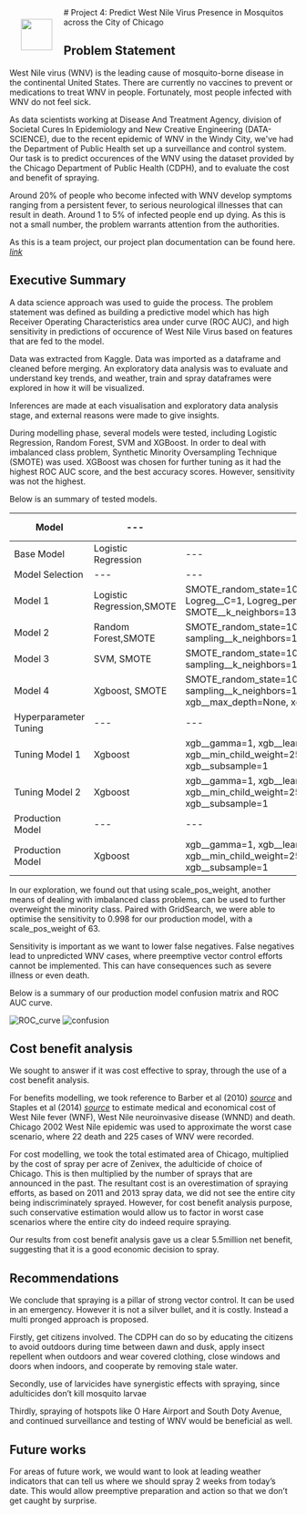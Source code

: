 <img src="http://imgur.com/1ZcRyrc.png" style="float: left; margin: 20px; height: 55px">
# Project 4: Predict West Nile Virus Presence in Mosquitos across the City of Chicago<br>

## Problem Statement

West Nile virus (WNV) is the leading cause of mosquito-borne disease in the continental United States. There are currently no vaccines to prevent or medications to treat WNV in people. Fortunately, most people infected with WNV do not feel sick. 

As data scientists working at Disease And Treatment Agency, division of Societal Cures In Epidemiology and New Creative Engineering (DATA-SCIENCE), due to the recent epidemic of WNV in the Windy City, we've had the Department of Public Health set up a surveillance and control system. Our task is to predict occurences of the WNV using the dataset provided by the Chicago Department of Public Health (CDPH), and to evaluate the cost and benefit of spraying.

Around 20% of people who become infected with WNV develop symptoms ranging from a persistent fever, to serious neurological illnesses that can result in death. Around 1 to 5% of infected people end up dying. As this is not a small number, the problem warrants attention from the authorities. 

As this is a team project, our project plan documentation can be found here. [*link*](https://docs.google.com/spreadsheets/d/1-ZFMbKlwWW09KibHc6Yx5GV0KR207BQ6kk5W6ksB2k4/edit#gid=1732373189)

## Executive Summary
A data science approach was used to guide the process. The problem statement was defined as building a predictive model which has high Receiver Operating Characteristics area under curve (ROC AUC), and high sensitivity in predictions of occurence of West Nile Virus based on features that are fed to the model.

Data was extracted from Kaggle. Data was imported as a dataframe and cleaned before merging. An exploratory data analysis was to evaluate and understand key trends, and weather, train and spray dataframes were explored in how it will be visualized. 

Inferences are made at each visualisation and exploratory data analysis stage, and external reasons were made to give insights. 

During modelling phase, several models were tested, including Logistic Regression, Random Forest, SVM and XGBoost. In order to deal with imbalanced class problem, Synthetic Minority Oversampling Technique (SMOTE) was used. XGBoost was chosen for further tuning as it had the highest ROC AUC score, and the best accuracy scores. However, sensitivity was not the highest.

Below is an summary of tested models.

|Model|---|HyperParameters|Sensitivity|Accuracy|Specificity|Precision|F1 Score|Train Score|Test Score|AUC|Remarks|
|---|---|---|---|---|---|---|---|---|---|---|---|
|Base Model|Logistic Regression|---|0.0|0.947|1.0|NAN|0.0|0.947|0.947|0.79|
|Model Selection|---|---|---|---|---|---|---|---|---|---|---|
|Model 1|Logistic Regression,SMOTE|SMOTE_random_state=100, Logreg_random_state=100, Logreg_solver='liblinear', Logreg__C=1, Logreg_penalty=11, PCA__n_components=23, SMOTE__k_neighbors=13, SMOTE__sampling_strategy: auto|0.655|0.758|0.768|0.134|0.225|0.760|0.758|0.78|---|
|Model 2|Random Forest,SMOTE|SMOTE_random_state=100, rf__max_depth=None, rf__n_estimators=200, sampling__k_neighbors=13,sampling__sampling_strategy=minority|0.158|0.929|0.972|0.241|0.190|0.929|0.929|0.78|---|
|Model 3|SVM, SMOTE|SMOTE_random_state=100, sampling__k_neighbors=13,sampling__sampling_strategy=auto|0.503|0.850|0.870|0.177|0.261|0.847|0.850|0.78|---|
|Model 4|Xgboost, SMOTE|SMOTE_random_state=100, sampling__k_neighbors=13,sampling__sampling_strategy=auto,xgb__learning_rate=0.5, xgb__max_depth=None, xgb__n_estimators=50|0.176|0.936|0.978|0.311|0.224|0.933|0.936|0.84|Best Model| 
|Hyperparameter Tuning|---|---|---|---|---|---|---|---|---|---|---|
|Tuning Model 1|Xgboost|xgb__gamma=1, xgb__learning_rate=0.1, xgb__max_depth=5, xgb__min_child_weight=25, xgb__n_estimators=60, xgb__scale_pos_weight=19, xgb__subsample=1|0.745| 0.749|0.749|0.142|0.239|0.730|0.749|0.83|---|
|Tuning Model 2|Xgboost|xgb__gamma=1, xgb__learning_rate=0.1, xgb__max_depth=5, xgb__min_child_weight=25, xgb__n_estimators=60, xgb__scale_pos_weight=63, xgb__subsample=1|0.878| 0.601|0.585|0.105|0.189|0.591|0.601|0.83|Used for Production Model|
|Production Model|---|---|---|---|---|---|---|---|---|---|---|
|Production Model|Xgboost|xgb__gamma=1, xgb__learning_rate=0.1, xgb__max_depth=5, xgb__min_child_weight=25, xgb__n_estimators=60, xgb__scale_pos_weight=63, xgb__subsample=1|0.998|0.574|0.551|0.110|0.198|0.427|---|0.89|---|


In our exploration, we found out that using scale_pos_weight, another means of dealing with imbalanced class problems, can be used to further overweight the minority class. Paired with GridSearch, we were able to optimise the sensitivity to 0.998 for our production model, with a scale_pos_weight of 63.

Sensitivity is important as we want to lower false negatives. False negatives lead to unpredicted WNV cases, where preemptive vector control efforts cannot be implemented. This can have consequences such as severe illness or even death. 

Below is a summary of our production model confusion matrix and ROC AUC curve.

![ROC_curve](https://user-images.githubusercontent.com/99335911/168135734-d8cd9385-5a15-4d6e-ac89-bb4491905cc2.png)
![confusion](https://user-images.githubusercontent.com/99335911/168135675-3ea57e71-dc52-442d-a749-8f3fbcde106f.png)


## Cost benefit analysis
We sought to answer if it was cost effective to spray, through the use of a cost benefit analysis. 

For benefits modelling, we took reference to Barber et al (2010) [*source*](https://www.ncbi.nlm.nih.gov/pmc/articles/PMC3322011/#R10) and Staples et al (2014) [*source*](https://www.ncbi.nlm.nih.gov/pmc/articles/PMC3945683/#R15) to estimate medical and economical cost of West Nile fever (WNF), West Nile neuroinvasive disease (WNND) and death. Chicago 2002 West Nile epidemic was used to approximate the worst case scenario, where 22 death and 225 cases of WNV were recorded.

For cost modelling, we took the total estimated area of Chicago, multiplied by the cost of spray per acre of Zenivex, the adulticide of choice of Chicago. This is then multiplied by the number of sprays that are announced in the past. The resultant cost is an overestimation of spraying efforts, as based on 2011 and 2013 spray data, we did not see the entire city being indiscriminately sprayed. However, for cost benefit analysis purpose, such conservative estimation would allow us to factor in worst case scenarios where the entire city do indeed require spraying.

Our results from cost benefit analysis gave us a clear 5.5million net benefit, suggesting that it is a good economic decision to spray.


## Recommendations
We conclude that spraying is a pillar of strong vector control. It can be used in an emergency. However it is not a silver bullet, and it is costly. Instead a multi pronged approach is proposed. 

Firstly, get citizens involved. The CDPH can do so by educating the citizens to avoid outdoors during time between dawn and dusk, apply insect repellent when outdoors and wear covered clothing, close windows and doors when indoors, and cooperate by removing stale water.

Secondly, use of larvicides have synergistic effects with spraying, since adulticides don’t kill mosquito larvae

Thirdly, spraying of hotspots like O Hare Airport and South Doty Avenue, and continued surveillance and testing of WNV would be beneficial as well.


## Future works
For areas of future work, we would want to look at leading weather indicators that can tell us where we should spray 2 weeks from today’s date. This would allow preemptive preparation and action so that we don’t get caught by surprise.






